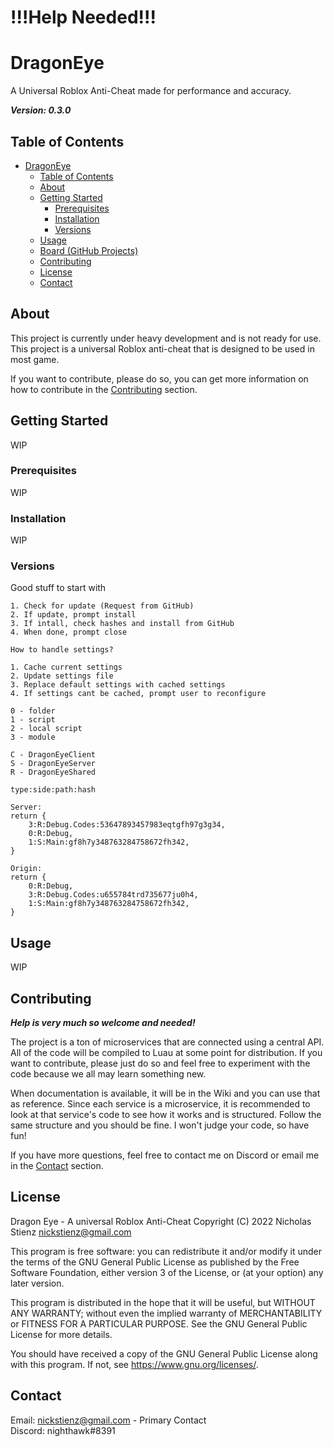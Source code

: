 # !!!Help Needed!!!

# DragonEye

A Universal Roblox Anti-Cheat made for performance and accuracy.

**_Version: 0.3.0_**

## Table of Contents
- [DragonEye](#dragoneye)
  - [Table of Contents](#table-of-contents)
  - [About](#about)
  - [Getting Started](#getting-started)
    - [Prerequisites](#prerequisites)
    - [Installation](#installation)
    - [Versions](#versions)
  - [Usage](#usage)
  - [Board (GitHub Projects)](https://github.com/users/Nighthawk149149/projects/2/views/1)
  - [Contributing](#contributing)
  - [License](#license)
  - [Contact](#contact)

## About

This project is currently under heavy development and is not ready for use. This project is a universal Roblox anti-cheat that is designed to be used in most game.

If you want to contribute, please do so, you can get more information on how to contribute in the [Contributing](#contributing) section.

## Getting Started
WIP

### Prerequisites
WIP

### Installation
WIP

### Versions
Good stuff to start with
```
1. Check for update (Request from GitHub)
2. If update, prompt install
3. If intall, check hashes and install from GitHub
4. When done, prompt close
```
```
How to handle settings?

1. Cache current settings
2. Update settings file
3. Replace default settings with cached settings
4. If settings cant be cached, prompt user to reconfigure
```
```
0 - folder
1 - script
2 - local script
3 - module

C - DragonEyeClient
S - DragonEyeServer
R - DragonEyeShared

type:side:path:hash

Server:
return {
	3:R:Debug.Codes:53647893457983eqtgfh97g3g34,
	0:R:Debug,
	1:S:Main:gf8h7y348763284758672fh342,
}

Origin:
return {
	0:R:Debug,
	3:R:Debug.Codes:u655784trd735677ju0h4,
	1:S:Main:gf8h7y348763284758672fh342,
}
```

## Usage
WIP

## Contributing
***Help is very much so welcome and needed!***

The project is a ton of microservices that are connected using a central API. All of the code will be compiled to Luau at some point for distribution. If you want to contribute, please just do so and feel free to experiment with the code because we all may learn something new.

When documentation is available, it will be in the Wiki and you can use that as reference. Since each service is a microservice, it is recommended to look at that service's code to see how it works and is structured. Follow the same structure and you should be fine. I won't judge your code, so have fun!

If you have more questions, feel free to contact me on Discord or email me in the [Contact](#contact) section.

## License

Dragon Eye - A universal Roblox Anti-Cheat
Copyright (C) 2022  Nicholas Stienz <nickstienz@gmail.com>

This program is free software: you can redistribute it and/or modify
it under the terms of the GNU General Public License as published by
the Free Software Foundation, either version 3 of the License, or
(at your option) any later version.

This program is distributed in the hope that it will be useful,
but WITHOUT ANY WARRANTY; without even the implied warranty of
MERCHANTABILITY or FITNESS FOR A PARTICULAR PURPOSE.  See the
GNU General Public License for more details.

You should have received a copy of the GNU General Public License
along with this program.  If not, see <https://www.gnu.org/licenses/>.

## Contact
Email: nickstienz@gmail.com - Primary Contact
<br>
Discord: nighthawk#8391
